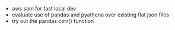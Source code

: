 - aws sam for fast local dev
- evaluate use of pandas and pyathena over existing flat json files
- try out the pandas corr() function